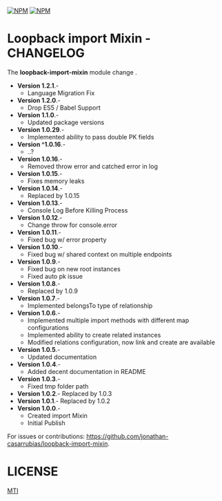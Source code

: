 [![NPM](https://nodei.co/npm/loopback-import-mixin.png?stars&downloads)](https://nodei.co/npm/loopback-import-mixin/) [![NPM](https://nodei.co/npm-dl/loopback-import-mixin.png)](https://nodei.co/npm/loopback-import-mixin/)

Loopback import Mixin - CHANGELOG
=============

The **loopback-import-mixin** module change .


- **Version 1.2.1**.- 
    - Language Migration Fix
- **Version 1.2.0**.- 
    - Drop ES5 / Babel Support
- **Version 1.1.0**.- 
    - Updated package versions
- **Version 1.0.29**.- 
    - Implemented ability to pass double PK fields
- **Version ^1.0.16**.- 
    - ..?
- **Version 1.0.16**.- 
    - Removed throw error and catched error in log
- **Version 1.0.15**.- 
    - Fixes memory leaks
- **Version 1.0.14**.- 
    - Replaced by 1.0.15
- **Version 1.0.13**.- 
    - Console Log Before Killing Process
- **Version 1.0.12**.- 
    - Change throw for console.error
- **Version 1.0.11**.- 
    - Fixed bug w/ error property
- **Version 1.0.10**.- 
    - Fixed bug w/ shared context on multiple endpoints
- **Version 1.0.9**.- 
    - Fixed bug on new root instances
    - Fixed auto pk issue
- **Version 1.0.8**.- 
    - Replaced by 1.0.9
- **Version 1.0.7**.- 
    - Implemented belongsTo type of relationship
- **Version 1.0.6**.- 
    - Implemented multiple import methods with different map configurations
    - Implemented ability to create related instances
    - Modified relations configuration, now link and create are available
- **Version 1.0.5**.- 
    - Updated documentation
- **Version 1.0.4**.- 
    - Added decent documentation in README
- **Version 1.0.3**.- 
    - Fixed tmp folder path
- **Version 1.0.2**.- Replaced by 1.0.3
- **Version 1.0.1**.- Replaced by 1.0.2
- **Version 1.0.0**.- 
    - Created import Mixin
    - Initial Publish

For issues or contributions: https://github.com/jonathan-casarrubias/loopback-import-mixin.


LICENSE
=============
[MTI](LICENSE)